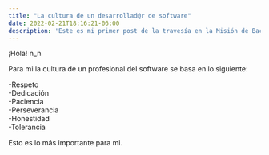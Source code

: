 ```yaml
---
title: "La cultura de un desarrollad@r de software"
date: 2022-02-21T18:16:21-06:00
description: 'Este es mi primer post de la travesía en la Misión de Backend con Node JS de Launch X.'
---
```


¡Hola! n_n

Para mi la cultura de un profesional del software se basa en lo siguiente:

-Respeto   <br>
-Dedicación   <br>
-Paciencia     <br>
-Perseverancia    <br>
-Honestidad     <br>
-Tolerancia     <br>


Esto es lo más importante para mi. 
